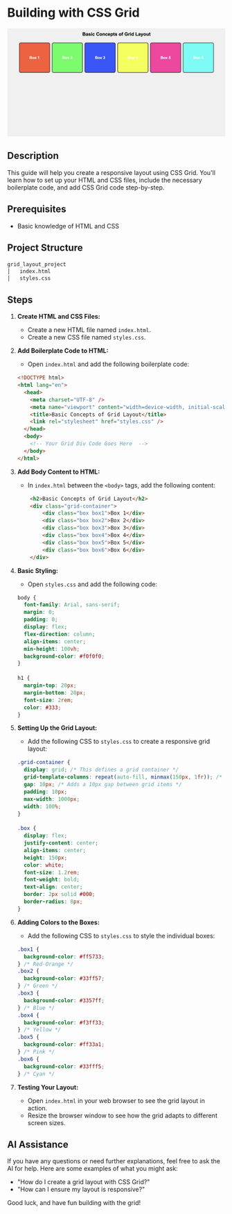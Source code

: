 # Building with CSS Grid
![Screenshot of the project](assets/images/example.png)

## Description
This guide will help you create a responsive layout using CSS Grid. You'll learn how to set up your HTML and CSS files, include the necessary boilerplate code, and add CSS Grid code step-by-step.

## Prerequisites

- Basic knowledge of HTML and CSS

## Project Structure

```
grid_layout_project
│   index.html
│   styles.css
```

## Steps

1. **Create HTML and CSS Files:**

   - Create a new HTML file named `index.html`.
   - Create a new CSS file named `styles.css`.

2. **Add Boilerplate Code to HTML:**

   - Open `index.html` and add the following boilerplate code:

   ```html
   <!DOCTYPE html>
   <html lang="en">
     <head>
       <meta charset="UTF-8" />
       <meta name="viewport" content="width=device-width, initial-scale=1.0" />
       <title>Basic Concepts of Grid Layout</title>
       <link rel="stylesheet" href="styles.css" />
     </head>
     <body>
       <!-- Your Grid Div Code Goes Here  -->
     </body>
   </html>
   ```

3. **Add Body Content to HTML:**

   - In `index.html` between the `<body>` tags, add the following content:

   ```html
       <h2>Basic Concepts of Grid Layout</h2>
       <div class="grid-container">
           <div class="box box1">Box 1</div>
           <div class="box box2">Box 2</div>
           <div class="box box3">Box 3</div>
           <div class="box box4">Box 4</div>
           <div class="box box5">Box 5</div>
           <div class="box box6">Box 6</div>
       </div>
   ```

4. **Basic Styling:**

   - Open `styles.css` and add the following code:

   ```css
   body {
     font-family: Arial, sans-serif;
     margin: 0;
     padding: 0;
     display: flex;
     flex-direction: column;
     align-items: center;
     min-height: 100vh;
     background-color: #f0f0f0;
   }

   h1 {
     margin-top: 20px;
     margin-bottom: 20px;
     font-size: 2rem;
     color: #333;
   }
   ```

5. **Setting Up the Grid Layout:**

   - Add the following CSS to `styles.css` to create a responsive grid layout:

   ```css
   .grid-container {
     display: grid; /* This defines a grid container */
     grid-template-columns: repeat(auto-fill, minmax(150px, 1fr)); /* Creates responsive columns that fit the available space */
     gap: 10px; /* Adds a 10px gap between grid items */
     padding: 10px;
     max-width: 1000px;
     width: 100%;
   }

   .box {
     display: flex;
     justify-content: center;
     align-items: center;
     height: 150px;
     color: white;
     font-size: 1.2rem;
     font-weight: bold;
     text-align: center;
     border: 2px solid #000;
     border-radius: 8px;
   }
   ```

6. **Adding Colors to the Boxes:**

   - Add the following CSS to `styles.css` to style the individual boxes:

   ```css
   .box1 {
     background-color: #ff5733;
   } /* Red-Orange */
   .box2 {
     background-color: #33ff57;
   } /* Green */
   .box3 {
     background-color: #3357ff;
   } /* Blue */
   .box4 {
     background-color: #f3ff33;
   } /* Yellow */
   .box5 {
     background-color: #ff33a1;
   } /* Pink */
   .box6 {
     background-color: #33fff5;
   } /* Cyan */
   ```

7. **Testing Your Layout:**
   - Open `index.html` in your web browser to see the grid layout in action.
   - Resize the browser window to see how the grid adapts to different screen sizes.

## AI Assistance

If you have any questions or need further explanations, feel free to ask the AI for help. Here are some examples of what you might ask:

- "How do I create a grid layout with CSS Grid?"
- "How can I ensure my layout is responsive?"

Good luck, and have fun building with the grid!
